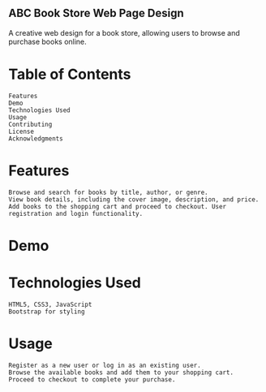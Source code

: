 ## ABC Book Store Web Page Design

A creative web design for a book store, allowing users to browse and purchase books online.

# Table of Contents

    Features
    Demo
    Technologies Used
    Usage
    Contributing
    License
    Acknowledgments

# Features

    Browse and search for books by title, author, or genre.
    View book details, including the cover image, description, and price. Add books to the shopping cart and proceed to checkout. User registration and login functionality.
   

# Demo




# Technologies Used

    HTML5, CSS3, JavaScript
    Bootstrap for styling
    
    
# Usage

    Register as a new user or log in as an existing user.
    Browse the available books and add them to your shopping cart.
    Proceed to checkout to complete your purchase.

